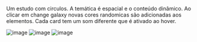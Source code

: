 Um estudo com circulos.
A temática é espacial e o conteúdo dinâmico.
Ao clicar em change galaxy novas cores randomicas são adicionadas aos elementos.
Cada card tem um som diferente que é ativado ao hover.

![image](https://github.com/MateusMo/FrontEndStudy/assets/71354894/a471bff4-c01f-4360-ba07-a4c499ee9900)
![image](https://github.com/MateusMo/FrontEndStudy/assets/71354894/074831fe-390a-478c-9a76-f737a165bab5)
![image](https://github.com/MateusMo/FrontEndStudy/assets/71354894/a371d41a-c923-4af0-aaae-987f4e898917)





